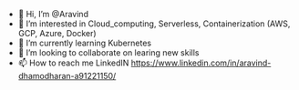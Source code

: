 - 👋 Hi, I’m @Aravind
- 👀 I’m interested in Cloud_computing, Serverless, Containerization (AWS, GCP, Azure, Docker)
- 🌱 I’m currently learning Kubernetes
- 💞️ I’m looking to collaborate on learing new skills
- 📫 How to reach me LinkedIN https://www.linkedin.com/in/aravind-dhamodharan-a91221150/

<!---
AravindFLASH/AravindFLASH is a ✨ special ✨ repository because its `README.md` (this file) appears on your GitHub profile.
You can click the Preview link to take a look at your changes.
--->
